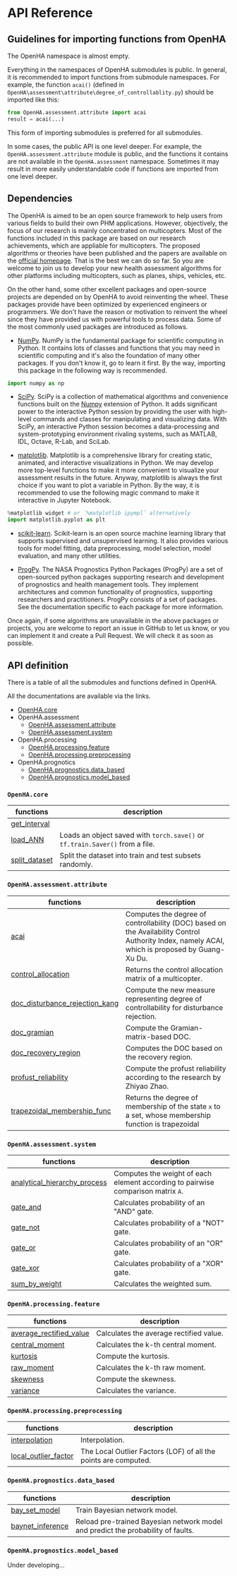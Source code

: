 # API Reference

## Guidelines for importing functions from OpenHA

The OpenHA namespace is almost empty.

Everything in the namespaces of OpenHA submodules is public. In general, it is recommended to import functions from submodule namespaces. For example, the function `acai()` (defined in `OpenHA\assessment\attribute\degree_of_controllablity.py`) should be imported like this:

```python
from OpenHA.assessment.attribute import acai
result = acai(...)
```

This form of importing submodules is preferred for all submodules.

In some cases, the public API is one level deeper. For example, the `OpenHA.assessment.attribute` module is public, and the functions it contains are not available in the `OpenHA.assessment` namespace. Sometimes it may result in more easily understandable code if functions are imported from one level deeper.

## Dependencies

The OpenHA is aimed to be an open source framework to help users from various fields to build their own PHM applications.
However, objectively, the focus of our research is mainly concentrated on multicopters.
Most of the functions included in this package are based on our research achievements, which are appliable for multicopters.
The proposed algorithms or theories have been published and the papers are available on the [official homepage](http://rfly.buaa.edu.cn/index.html#/publications).
That is the best we can do so far.
So you are welcome to join us to develop your new health assessment algorithms for other platforms including multicopters, such as planes, ships, vehicles, etc.

On the other hand, some other excellent packages and open-source projects are depended on by OpenHA to avoid reinventing the wheel.
These packages provide have been optimized by experienced engineers or programmers.
We don't have the reason or motivation to reinvent the wheel since they have provided us with powerful tools to process data.
Some of the most commonly used packages are introduced as follows.

- [NumPy](https://numpy.org/). NumPy is the fundamental package for scientific computing in Python. It contains lots of classes and functions that you may need in scientific computing and it's also the foundation of many other packages. If you don't know it, go to learn it first.
By the way, importing this package in the following way is recommended.

```python
import numpy as np
```

- [SciPy](https://scipy.org/). SciPy is a collection of mathematical algorithms and convenience functions built on the [Numpy](https://numpy.org/) extension of Python. It adds significant power to the interactive Python session by providing the user with high-level commands and classes for manipulating and visualizing data. With SciPy, an interactive Python session becomes a data-processing and system-prototyping environment rivaling systems, such as MATLAB, IDL, Octave, R-Lab, and SciLab.

- [matplotlib](https://matplotlib.org/). Matplotlib is a comprehensive library for creating static, animated, and interactive visualizations in Python. We may develop more top-level functions to make it more convenient to visualize your assessment results in the future.
Anyway, matplotlib is always the first choice if you want to plot a variable in Python.
By the way, it is recommended to use the following magic command to make it interactive in Jupyter Notebook.

```python
%matplotlib widget # or `%matplotlib ipympl` alternatively
import matplotlib.pyplot as plt
```

- [scikit-learn](https://scikit-learn.org/stable/index.html). Scikit-learn is an open source machine learning library that supports supervised and unsupervised learning. It also provides various tools for model fitting, data preprocessing, model selection, model evaluation, and many other utilities.

- [ProgPy](https://nasa.github.io/progpy/index.html). The NASA Prognostics Python Packages (ProgPy) are a set of open-sourced python packages supporting research and development of prognostics and health management tools. They implement architectures and common functionality of prognostics, supporting researchers and practitioners.
ProgPy consists of a set of packages. See the documentation specific to each package for more information.

Once again, if some algorithms are unavailable in the above packages or projects, you are welcome to report an issue in GitHub to let us know, or you can implement it and create a Pull Request.
We will check it as soon as possible.

## API definition

There is a table of all the submodules and functions defined in OpenHA.

All the documentations are available via the links.

- [OpenHA.core](#openhacore)
- OpenHA.assessment
  - [OpenHA.assessment.attribute](#openhaassessmentattribute)
  - [OpenHA.assessment.system](#openhaassessmentsystem)
- OpenHA.processing
  - [OpenHA.processing.feature](#openhaprocessingfeature)
  - [OpenHA.processing.preprocessing](#openhaprocessingpreprocessing)
- OpenHA.prognotics
  - [OpenHA.prognostics.data_based](#openhaprognosticsdata_based)
  - [OpenHA.prognostics.model_based](#openhaprognosticsmodel_based)

### `OpenHA.core`

| functions                             | description                                                                  |
| ------------------------------------- | ---------------------------------------------------------------------------- |
| [get_interval](./get_interval.html)   |                                                                              |
| [load_ANN](./load_ANN.html)           | Loads an object saved with `torch.save()` or `tf.train.Saver()` from a file. |
| [split_dataset](./split_dataset.html) | Split the dataset into train and test subsets randomly.                      |

### `OpenHA.assessment.attribute`

| functions                                                               | description                                                                                                                                    |
| ----------------------------------------------------------------------- | ---------------------------------------------------------------------------------------------------------------------------------------------- |
| [acai](./acai.html)                                                     | Computes the degree of controllability (DOC) based on the Availability Control Authority Index, namely ACAI, which is proposed by Guang-Xu Du. |
| [control_allocation](./control_allocation.html)                         | Returns the control allocation matrix of a multicopter.                                                                                        |
| [doc_disturbance_rejection_kang](./doc_disturbance_rejection_kang.html) | Compute the new measure representing degree of controllability for disturbance rejection.                                                      |
| [doc_gramian](./doc_gramian.html)                                       | Compute the Gramian-matrix-based DOC.                                                                                                          |
| [doc_recovery_region](./doc_recovery_region.html)                       | Computes the DOC based on the recovery region.                                                                                                 |
| [profust_reliability](./profust_reliability.html)                       | Compute the profust reliability according to the research by Zhiyao Zhao.                                                                      |
| [trapezoidal_membership_func](./trapezoidal_membership_func.html)       | Returns the degree of membership of the state `x` to a set, whose membership function is trapezoidal                                           |

### `OpenHA.assessment.system`

| functions                                                           | description                                                                      |
| ------------------------------------------------------------------- | -------------------------------------------------------------------------------- |
| [analytical_hierarchy_process](./analytical_hierarchy_process.html) | Computes the weight of each element according to pairwise comparison matrix `A`. |
| [gate_and](./gate_and.html)                                         | Calculates probability of an "AND" gate.                                         |
| [gate_not](./gate_not.html)                                         | Calculates probability of a "NOT" gate.                                          |
| [gate_or](./gate_or.html)                                           | Calculates probability of an "OR" gate.                                          |
| [gate_xor](./gate_xor.html)                                         | Calculates probability of a "XOR" gate.                                          |
| [sum_by_weight](./sum_by_weight.html)                               | Calculates the weighted sum.                                                     |

### `OpenHA.processing.feature`

| functions                                                 | description                             |
| --------------------------------------------------------- | --------------------------------------- |
| [average_rectified_value](./average_rectified_value.html) | Calculates the average rectified value. |
| [central_moment](./central_moment.html)                   | Calculates the k-th central moment.     |
| [kurtosis](./kurtosis.html)                               | Compute the kurtosis.                   |
| [raw_moment](./raw_moment.html)                           | Calculates the k-th raw moment.         |
| [skewness](./skewness.html)                               | Compute the skewness.                   |
| [variance](./variance.html)                               | Calculates the variance.                |

### `OpenHA.processing.preprocessing`

| functions                                           | description                                                     |
| --------------------------------------------------- | --------------------------------------------------------------- |
| [interpolation](./interpolation.html)               | Interpolation.                                                  |
| [local_outlier_factor](./local_outlier_factor.html) | The Local Outlier Factors (LOF) of all the points are computed. |

### `OpenHA.prognostics.data_based`
| functions                                           | description                                                     |
| --------------------------------------------------- | --------------------------------------------------------------- |
| [bay_set_model](./bay_set_model.html)   | Train Bayesian network model.  |
| [baynet_inference](./baynet_inference.html) | Reload pre-trained Bayesian network model and predict the probability of faults.|

### `OpenHA.prognostics.model_based`

Under developing...
